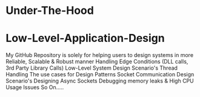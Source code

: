 # Under-The-Hood
# Low-Level-Application-Design
My GitHub Repository is solely for helping users to design systems in more Reliable, Scalable & Robust manner
Handling Edge Conditions (DLL calls, 3rd Party Library Calls)
Low-Level System Design Scenario's
Thread Handling
The use cases for Design Patterns
Socket Communication Design Scenario's
Designing Async Sockets
Debugging memory leaks & High CPU Usage Issues
So On.....

